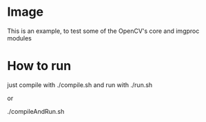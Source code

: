 # Image

This is an example, to test some of the OpenCV's core and imgproc modules

# How to run

just compile with ./compile.sh and run with ./run.sh

or 

./compileAndRun.sh